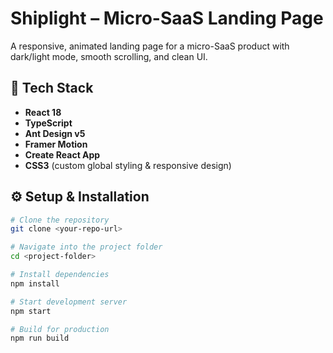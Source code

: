 # Shiplight – Micro-SaaS Landing Page

A responsive, animated landing page for a micro-SaaS product with dark/light mode, smooth scrolling, and clean UI.

## 🧱 Tech Stack
- **React 18**
- **TypeScript**
- **Ant Design v5**
- **Framer Motion**
- **Create React App**
- **CSS3** (custom global styling & responsive design)

## ⚙️ Setup & Installation

```bash
# Clone the repository
git clone <your-repo-url>

# Navigate into the project folder
cd <project-folder>

# Install dependencies
npm install

# Start development server
npm start

# Build for production
npm run build
